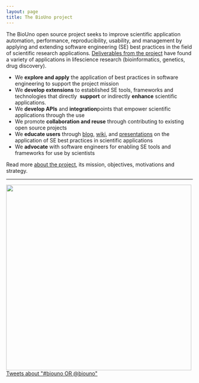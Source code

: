 ```yaml
---
layout: page
title: The BioUno project
---
```


The ​BioUno​ open­ source project seeks to improve scientific application automation, 
performance, reproducibility, usability, and management by applying and extending software 
engineering (SE) best practices in the field of scientific research applications. 
[Deliverables from the project](/publications.html) have found a variety of applications
in life­science research (bioinformatics, genetics, drug discovery).

* We ​**explore​ and apply​** the application of best practices in software engineering to 
support the project mission
* We **​develop extensions​** to established SE tools, frameworks and technologies that directly ​
**support​** or indirectly **​enhance​** scientific applications.  
* We **​develop APIs​** and **​integration​** points that empower scientific applications through 
the use 
* We promote **​collaboration and reuse​** through contributing to existing open source 
projects 
* We **​educate users​** through [blog](/blog/), [wiki](https://github.com/biouno),
and [presentations](/publications.html) on the application of SE best practices in
scientific applications
* We **​advocate​** with software engineers for enabling SE tools and frameworks for use 
by scientists 

Read more [about the project](/about.html), its mission, objectives, motivations and strategy.

---

<div class=''>
<div id="videoplayer" style="display:none;">&nbsp;</div>
<img src="{{ site.baseurl }}assets/img/video.png" id="videoimage" width="500" />
</div>

<div class=''>
<a class="twitter-timeline" data-dnt="true" href="https://twitter.com/search?q=%23biouno+OR+%40biouno" data-widget-id="445763950747979776">Tweets about "#biouno OR @biouno"</a>
</div>
<script>!function(d,s,id){var js,fjs=d.getElementsByTagName(s)[0],p=/^http:/.test(d.location)?'http':'https';if(!d.getElementById(id)){js=d.createElement(s);js.id=id;js.src=p+"://platform.twitter.com/widgets.js";fjs.parentNode.insertBefore(js,fjs);}}(document,"script","twitter-wjs");</script>

<script type='text/javascript'>
$(function() {
	$('#videoimage').click(function() {
		$('#videoplayer').show();
		$('#videoplayer').append("<iframe width='500' height='315' src='http://www.youtube.com/embed/6Dl6V249W30' frameborder='0' allowfullscreen='allowfullscreen'></iframe>");
		$('#videoimage').hide();
	});
});
</script>

